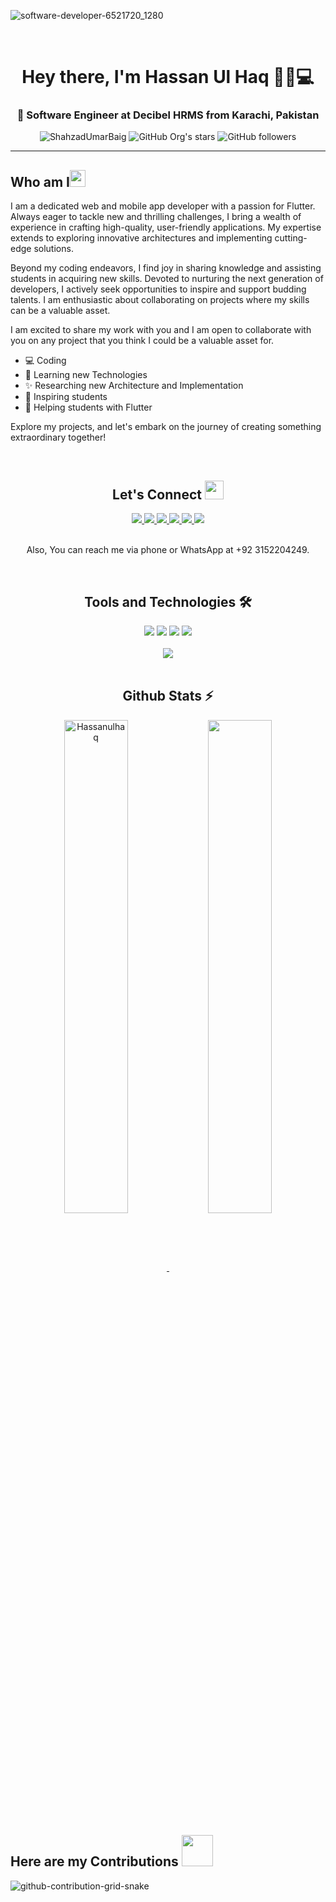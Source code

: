 <!-- Intor -->

![software-developer-6521720_1280](https://github.com/Hassanulhaq52/Hassanulhaq52/assets/81625175/c60e686e-20ab-4f92-9c9d-8f7e5ae06582)

<br/>

<h1 align="center">Hey there, I'm Hassan Ul Haq 👋🏻💻</h1>
<!-- Tagline -->
<h3 align="center">🚀 Software Engineer at Decibel HRMS from Karachi, Pakistan</h3>



<!-- Badges -->
<div align="center">
      <img src="https://komarev.com/ghpvc/?username=hassanulhaq52&label=Profile%20views&color=0e75b6&style=flat" alt="ShahzadUmarBaig" />
      <img alt="GitHub Org's stars" src="https://img.shields.io/github/stars/hassanulhaq52?style=social"> 
      <img alt="GitHub followers" src="https://img.shields.io/github/followers/hassanulhaq52?style=social">
</div>
<hr/>

<!-- Who I am Section -->
<h2 align="left">Who am I<img src="https://media.giphy.com/media/pDh3IDoUswmZrqdRip/giphy.gif" height="27px" width="25px"></h2>

I am a dedicated web and mobile app developer with a passion for Flutter. Always eager to tackle new and thrilling challenges, I bring a wealth of experience in crafting high-quality, user-friendly applications. My expertise extends to exploring innovative architectures and implementing cutting-edge solutions.

Beyond my coding endeavors, I find joy in sharing knowledge and assisting students in acquiring new skills. Devoted to nurturing the next generation of developers, I actively seek opportunities to inspire and support budding talents. I am enthusiastic about collaborating on projects where my skills can be a valuable asset.

I am excited to share my work with you and I am open to collaborate with you on any project that you think I could be a valuable asset for.

- 💻 Coding
- 🌱 Learning new Technologies
- ✨ Researching new Architecture and Implementation
- 📢 Inspiring students
- 🎯 Helping students with Flutter

Explore my projects, and let's embark on the journey of creating something extraordinary together!

<br/>

<h2 align="center"> Let's Connect <img src="https://media.giphy.com/media/jOz35yxbuhvVQDKrce/giphy.gif" height="30px" width="30px"></h2>

<div align="center">
      <a href="https://github.com/Hassanulhaq52/">
        <img src="https://img.shields.io/badge/Github-211F1F?style=for-the-badge&logo=GitHub&logoColor=ffffff">
      </a>
      <a href="https://www.linkedin.com/in/hassanulhaque/">
        <img src="https://img.shields.io/badge/Linkedin-0077B5?style=for-the-badge&logo=Linkedin&logoColor=ffffff">
      </a>
      <a href="https://www.facebook.com/hassan.ulhaq.9638">
        <img src="https://img.shields.io/badge/Facebook-1877F2?style=for-the-badge&logo=Facebook&logoColor=ffffff">
      </a>
      <a href="mailto:Hassanulhaq214@gmail.com">
        <img src="https://img.shields.io/badge/Gmail-D44638?style=for-the-badge&logo=gmail&logoColor=ffffff">
      </a>
      <a href="https://stackoverflow.com/users/23211102/hassan-ul-haq">
        <img src="https://img.shields.io/badge/Stack_Overflow-FE7A16?style=for-the-badge&logo=stack-overflow&logoColor=white" />
      </a>
      <a href="https://medium.com/@Hassan-Ul-Haq">
        <img src="https://img.shields.io/badge/Medium-12100E?style=for-the-badge&logo=medium&logoColor=white" />
      </a>
</div>

<br/>

<p align="center"> Also, You can reach me via phone or WhatsApp at +92 3152204249. </p>

<br/>


<!-- Tools and Technology Section -->
<h2 align="center">Tools and Technologies 🛠</h2>
<div align="center">
  <img src="https://img.shields.io/badge/Flutter-02569B?style=for-the-badge&logo=flutter&logoColor=white" />
  <img src="https://img.shields.io/badge/Dart-0175C2?style=for-the-badge&logo=dart&logoColor=white" />
  <img src="https://img.shields.io/badge/firebase-ffca28?style=for-the-badge&logo=firebase&logoColor=white" />
  <img src="https://img.shields.io/badge/Git-F05032?style=for-the-badge&logo=git&logoColor=white" />

<br>
<br>
  <img align="center" src="https://github-readme-stats.vercel.app/api/top-langs/?username=hassanulhaq52&theme=dark&layout=compact&langs_count=30&hide_title=true"/>
</div>

<br/>

<!-- Github Stats Section -->
<h2 align="center">Github Stats ⚡</h2>
<p align=center>
  <div align=center>
    <a href="https://github.com/hassanulhaq52/github-readme-streak-stats" title="Go to Source">
      <img align="center" width="45%" src="https://github-readme-streak-stats.herokuapp.com/?user=hassanulhaq52&theme=react&border=61dafb&hide_border=true" alt="Hassanulhaq" />
    </a>
    <a href="https://github.com/hassanulhaq52/github-readme-stats" title="Go to Source">
      <img align="center" width="45%" src="https://github-readme-stats.vercel.app/api?username=hassanulhaq52&show_icons=true&theme=react&border_color=61dafb&hide_border=true" />
    </a>
  </div>
</p>


<!-- My Contribution Section -->
<h2 align="left">Here are my Contributions <img src="https://media.giphy.com/media/f7Ox8bCtiirhtPXR1h/giphy.gif" height="50px" width="50px"></h2>



![github-contribution-grid-snake](https://github.com/Hassanulhaq52/Hassanulhaq52/assets/81625175/361894ea-8672-463c-9c78-bfc2be99c437)

<!--![snake gif](https://github.com/hassanulhaq52/hassanulhaq52/blob/output/github-contribution-grid-snake.svg) -->
